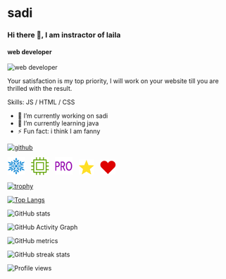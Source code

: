 # sadi
### Hi there 👋,  I am instractor of laila
#### web developer
![web developer](https://static.vecteezy.com/system/resources/thumbnails/000/677/302/small/abstract-technology-banner-background.jpg)

Your satisfaction is my top priority,  I will work on your website till you are thrilled with the result.



Skills:  JS / HTML / CSS

- 🔭 I’m currently working on sadi 
- 🌱 I’m currently learning java 
- ⚡ Fun fact: i think I am fanny 


[<img src='https://cdn.jsdelivr.net/npm/simple-icons@3.0.1/icons/github.svg' alt='github' height='40'>](https://github.com/lailaafrin)  

<a href='https://archiveprogram.github.com/'><img src='https://raw.githubusercontent.com/acervenky/animated-github-badges/master/assets/acbadge.gif' width='40' height='40'></a> <a href='https://docs.github.com/en/developers'><img src='https://raw.githubusercontent.com/acervenky/animated-github-badges/master/assets/devbadge.gif' width='40' height='40'></a> <a href='https://github.com/pricing'><img src='https://raw.githubusercontent.com/acervenky/animated-github-badges/master/assets/pro.gif' width='40' height='40'></a> <a href='https://stars.github.com/'><img src='https://raw.githubusercontent.com/acervenky/animated-github-badges/master/assets/starbadge.gif' width='35' height='35'></a> <a href='https://docs.github.com/en/github/supporting-the-open-source-community-with-github-sponsors'><img src='https://raw.githubusercontent.com/acervenky/animated-github-badges/master/assets/sponsorbadge.gif' width='35' height='35'></a> 

[![trophy](https://github-profile-trophy.vercel.app/?username=lailaafrin)](https://github.com/ryo-ma/github-profile-trophy)

[![Top Langs](https://github-readme-stats.vercel.app/api/top-langs/?username=lailaafrin)](https://github.com/anuraghazra/github-readme-stats)

![GitHub stats](https://github-readme-stats.vercel.app/api?username=lailaafrin&show_icons=true&count_private=true)  

![GitHub Activity Graph](https://activity-graph.herokuapp.com/graph?username=lailaafrin)  

![GitHub metrics](https://metrics.lecoq.io/lailaafrin)  

![GitHub streak stats](https://github-readme-streak-stats.herokuapp.com/?user=lailaafrin)  

![Profile views](https://gpvc.arturio.dev/lailaafrin)  
